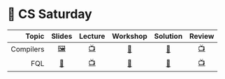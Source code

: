 # 💾 CS Saturday

Topic | Slides | Lecture | Workshop | Solution | Review
-----:|:------:|:-------:|:--------:|:--------:|:-----:
Compilers | [🖼️][cs-1a] | [📺][cs-1b] | [🤝][cs-1c] | [👾][cs-1d] | [📺][cs-1e]
FQL | [📖][cs-2a] | [📺][cs-2b] | [🤝][cs-2c] | [👾][cs-2d] | [📺][cs-2e]

[cs-1a]: 1-compilers/Compilers.pdf
[cs-1b]: https://youtu.be/-P-u4i2YiT4
[cs-1c]: https://learn.fullstackacademy.com/workshop/5a982002dac06d000412bf10/landing
[cs-1d]: 1-compilers
[cs-1e]: https://youtu.be/0CyP_N4rzx0
[cs-2a]: 2-fql/lecture-notes.md
[cs-2b]: https://www.youtube.com/playlist?list=PLx0iOsdUOUmmP4bdDuTBsFcaQAMQSnb1W
[cs-2c]: https://github.com/FullstackAcademy/functional-query-language
[cs-2d]: 2-fql/functional-query-language
[cs-2e]: https://www.youtube.com/playlist?list=PLx0iOsdUOUmlSH4w8SesMV76bkNigdNcm
